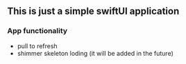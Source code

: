 ## This is just a simple swiftUI application

### App functionality

- pull to refresh
- shimmer skeleton loding (it will be added in the future)

